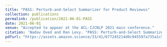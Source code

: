 ```yaml
---
title: "PASS: Perturb-and-Select Summarizer for Product Reviewss"
collection: publications
permalink: /publication/2021-06-01-PASS
date: 2021-06-01
venue: "Accepted to appear at the ACL-IJCNLP 2021 main conference."
citation: 'Nadav Oved and Ran Levy. "PASS: Perturb-and-Select Summarizer for Product Reviews"'
pdfurl: "https://assets.amazon.science/33/41/677245214d0c945597a735a1c521/pass-perturb-and-select-summarizer-for-product-reviews.pdf"
---  
```

<!-- <a href='https://arxiv.org/pdf/2102.12206.pdf'>PDF</a>
&nbsp;&nbsp;&nbsp;&nbsp; -->
<!-- <a href='https://github.com/eyalbd2/PADA'>Code</a>
&nbsp;&nbsp;&nbsp;&nbsp; -->
